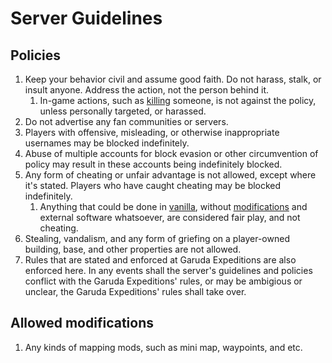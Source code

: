 # Server Guidelines
## Policies
1. Keep your behavior civil and assume good faith. Do not harass, stalk, or insult anyone. Address the action, not the person behind it.
    1. In-game actions, such as [killing](https://minecraft.wiki/w/Health#Death) someone, is not against the policy, unless personally targeted, or harassed.
3. Do not advertise any fan communities or servers.
4. Players with offensive, misleading, or otherwise inappropriate usernames may be blocked indefinitely.
5. Abuse of multiple accounts for block evasion or other circumvention of policy may result in these accounts being indefinitely blocked.
6. Any form of cheating or unfair advantage is not allowed, except where it's stated. Players who have caught cheating may be blocked indefinitely.
    1. Anything that could be done in [vanilla](https://minecraft.wiki/w/Vanilla), without [modifications](https://minecraft.wiki/w/Mod) and external software whatsoever, are considered fair play, and not cheating.
7. Stealing, vandalism, and any form of griefing on a player-owned building, base, and other properties are not allowed.
8. Rules that are stated and enforced at Garuda Expeditions are also enforced here. In any events shall the server's guidelines and policies conflict with the Garuda Expeditions' rules, or may be ambigious or unclear, the Garuda Expeditions' rules shall take over.
## Allowed modifications
1. Any kinds of mapping mods, such as mini map, waypoints, and etc.
